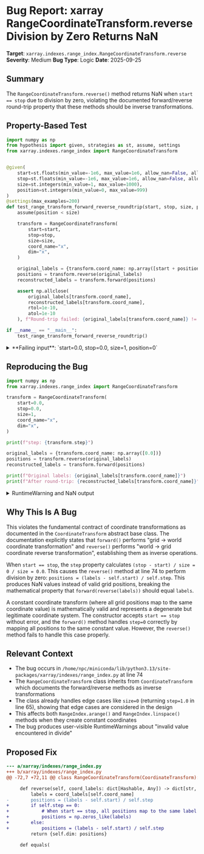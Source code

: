 # Bug Report: xarray RangeCoordinateTransform.reverse Division by Zero Returns NaN

**Target**: `xarray.indexes.range_index.RangeCoordinateTransform.reverse`
**Severity**: Medium
**Bug Type**: Logic
**Date**: 2025-09-25

## Summary

The `RangeCoordinateTransform.reverse()` method returns NaN when `start == stop` due to division by zero, violating the documented forward/reverse round-trip property that these methods should be inverse transformations.

## Property-Based Test

```python
import numpy as np
from hypothesis import given, strategies as st, assume, settings
from xarray.indexes.range_index import RangeCoordinateTransform


@given(
    start=st.floats(min_value=-1e6, max_value=1e6, allow_nan=False, allow_infinity=False),
    stop=st.floats(min_value=-1e6, max_value=1e6, allow_nan=False, allow_infinity=False),
    size=st.integers(min_value=1, max_value=1000),
    position=st.integers(min_value=0, max_value=999)
)
@settings(max_examples=200)
def test_range_transform_forward_reverse_roundtrip(start, stop, size, position):
    assume(position < size)

    transform = RangeCoordinateTransform(
        start=start,
        stop=stop,
        size=size,
        coord_name="x",
        dim="x",
    )

    original_labels = {transform.coord_name: np.array([start + position * transform.step])}
    positions = transform.reverse(original_labels)
    reconstructed_labels = transform.forward(positions)

    assert np.allclose(
        original_labels[transform.coord_name],
        reconstructed_labels[transform.coord_name],
        rtol=1e-10,
        atol=1e-10
    ), f"Round-trip failed: {original_labels[transform.coord_name]} != {reconstructed_labels[transform.coord_name]}"

if __name__ == "__main__":
    test_range_transform_forward_reverse_roundtrip()
```

<details>

<summary>
**Failing input**: `start=0.0, stop=0.0, size=1, position=0`
</summary>
```
/home/npc/miniconda/lib/python3.13/site-packages/xarray/indexes/range_index.py:74: RuntimeWarning: invalid value encountered in divide
  positions = (labels - self.start) / self.step
Traceback (most recent call last):
  File "/home/npc/pbt/agentic-pbt/worker_/59/hypo.py", line 36, in <module>
    test_range_transform_forward_reverse_roundtrip()
    ~~~~~~~~~~~~~~~~~~~~~~~~~~~~~~~~~~~~~~~~~~~~~~^^
  File "/home/npc/pbt/agentic-pbt/worker_/59/hypo.py", line 7, in test_range_transform_forward_reverse_roundtrip
    start=st.floats(min_value=-1e6, max_value=1e6, allow_nan=False, allow_infinity=False),
               ^^^
  File "/home/npc/miniconda/lib/python3.13/site-packages/hypothesis/core.py", line 2124, in wrapped_test
    raise the_error_hypothesis_found
  File "/home/npc/pbt/agentic-pbt/worker_/59/hypo.py", line 28, in test_range_transform_forward_reverse_roundtrip
    assert np.allclose(
           ~~~~~~~~~~~^
        original_labels[transform.coord_name],
        ^^^^^^^^^^^^^^^^^^^^^^^^^^^^^^^^^^^^^^
    ...<2 lines>...
        atol=1e-10
        ^^^^^^^^^^
    ), f"Round-trip failed: {original_labels[transform.coord_name]} != {reconstructed_labels[transform.coord_name]}"
    ^
AssertionError: Round-trip failed: [0.] != [nan]
Falsifying example: test_range_transform_forward_reverse_roundtrip(
    start=0.0,
    stop=0.0,
    size=1,  # or any other generated value
    position=0,
)
Explanation:
    These lines were always and only run by failing examples:
        /home/npc/pbt/agentic-pbt/worker_/59/hypo.py:33
        /home/npc/miniconda/lib/python3.13/site-packages/numpy/_core/arrayprint.py:919
        /home/npc/miniconda/lib/python3.13/site-packages/numpy/_core/arrayprint.py:1085
        /home/npc/miniconda/lib/python3.13/site-packages/numpy/_core/arrayprint.py:1095
        /home/npc/miniconda/lib/python3.13/site-packages/numpy/_core/arrayprint.py:1708
```
</details>

## Reproducing the Bug

```python
import numpy as np
from xarray.indexes.range_index import RangeCoordinateTransform

transform = RangeCoordinateTransform(
    start=0.0,
    stop=0.0,
    size=1,
    coord_name="x",
    dim="x",
)

print(f"step: {transform.step}")

original_labels = {transform.coord_name: np.array([0.0])}
positions = transform.reverse(original_labels)
reconstructed_labels = transform.forward(positions)

print(f"Original labels: {original_labels[transform.coord_name]}")
print(f"After round-trip: {reconstructed_labels[transform.coord_name]}")
```

<details>

<summary>
RuntimeWarning and NaN output
</summary>
```
/home/npc/miniconda/lib/python3.13/site-packages/xarray/indexes/range_index.py:74: RuntimeWarning: invalid value encountered in divide
  positions = (labels - self.start) / self.step
step: 0.0
Original labels: [0.]
After round-trip: [nan]
```
</details>

## Why This Is A Bug

This violates the fundamental contract of coordinate transformations as documented in the `CoordinateTransform` abstract base class. The documentation explicitly states that `forward()` performs "grid -> world coordinate transformation" and `reverse()` performs "world -> grid coordinate reverse transformation", establishing them as inverse operations.

When `start == stop`, the `step` property calculates `(stop - start) / size = 0 / size = 0.0`. This causes the `reverse()` method at line 74 to perform division by zero: `positions = (labels - self.start) / self.step`. This produces NaN values instead of valid grid positions, breaking the mathematical property that `forward(reverse(labels))` should equal `labels`.

A constant coordinate transform (where all grid positions map to the same coordinate value) is mathematically valid and represents a degenerate but legitimate coordinate system. The constructor accepts `start == stop` without error, and the `forward()` method handles `step=0` correctly by mapping all positions to the same constant value. However, the `reverse()` method fails to handle this case properly.

## Relevant Context

- The bug occurs in `/home/npc/miniconda/lib/python3.13/site-packages/xarray/indexes/range_index.py` at line 74
- The `RangeCoordinateTransform` class inherits from `CoordinateTransform` which documents the forward/reverse methods as inverse transformations
- The class already handles edge cases like `size=0` (returning `step=1.0` in line 65), showing that edge cases are considered in the design
- This affects both `RangeIndex.arange()` and `RangeIndex.linspace()` methods when they create constant coordinates
- The bug produces user-visible RuntimeWarnings about "invalid value encountered in divide"

## Proposed Fix

```diff
--- a/xarray/indexes/range_index.py
+++ b/xarray/indexes/range_index.py
@@ -72,7 +72,11 @@ class RangeCoordinateTransform(CoordinateTransform):

     def reverse(self, coord_labels: dict[Hashable, Any]) -> dict[str, Any]:
         labels = coord_labels[self.coord_name]
-        positions = (labels - self.start) / self.step
+        if self.step == 0:
+            # When start == stop, all positions map to the same label
+            positions = np.zeros_like(labels)
+        else:
+            positions = (labels - self.start) / self.step
         return {self.dim: positions}

     def equals(
```